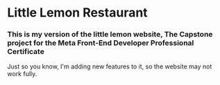 # Little Lemon Restaurant
### This is my version of the little lemon website, The Capstone project for the Meta Front-End Developer Professional Certificate

Just so you know, I'm adding new features to it, so the website may not work fully. 
